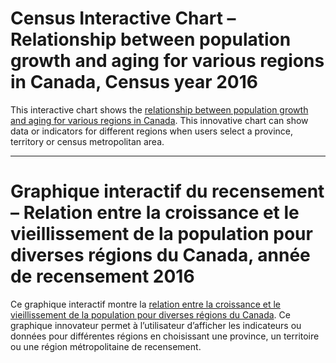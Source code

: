 # Census Interactive Chart – Relationship between population growth and aging for various regions in Canada, Census year 2016 #

This interactive chart shows the [relationship between population growth and aging for various regions in Canada](http://www12.statcan.gc.ca/census-recensement/2016/dp-pd/dv-vd/scatterplot-diagrammededispersion/index-en.html).
This innovative chart can show data or indicators for different regions when users select a province, territory or census metropolitan area.

-------------------------------------------------------------------

# Graphique interactif du recensement – Relation entre la croissance et le vieillissement de la population pour diverses régions du Canada, année de recensement 2016 #

Ce graphique interactif montre la [relation entre la croissance et le vieillissement de la population pour diverses régions du Canada](http://www12.statcan.gc.ca/census-recensement/2016/dp-pd/dv-vd/scatterplot-diagrammededispersion/index-en.html).
Ce graphique innovateur permet à l’utilisateur d’afficher les indicateurs ou données pour différentes régions en choisissant une province, un territoire ou une région métropolitaine de recensement.
